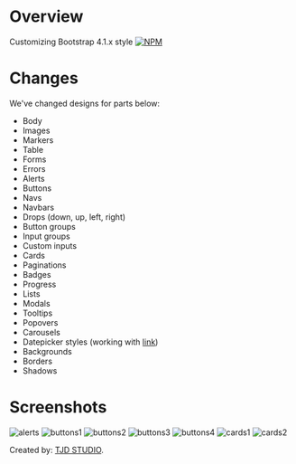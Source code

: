# Overview

Customizing Bootstrap 4.1.x style
[![NPM](https://nodei.co/npm/tjdbs4.png?mini=true)](https://nodei.co/npm/tjdbs4/)


# Changes

We've changed designs for parts below:

* Body
* Images
* Markers
* Table
* Forms
* Errors
* Alerts
* Buttons
* Navs
* Navbars
* Drops (down, up, left, right)
* Button groups
* Input groups
* Custom inputs
* Cards
* Paginations
* Badges
* Progress
* Lists
* Modals
* Tooltips
* Popovers
* Carousels
* Datepicker styles (working with [link](https://github.com/uxsolutions/bootstrap-datepicker))
* Backgrounds
* Borders
* Shadows

# Screenshots

![alerts](../images/alerts.png)
![buttons1](../images/buttons1.png)
![buttons2](../images/buttons2.png)
![buttons3](../images/buttons3.png)
![buttons4](../images/buttons4.png)
![cards1](../images/cards1.png)
![cards2](../images/cards2.png)

Created by: [TJD STUDIO](https://tjd-studio.com).